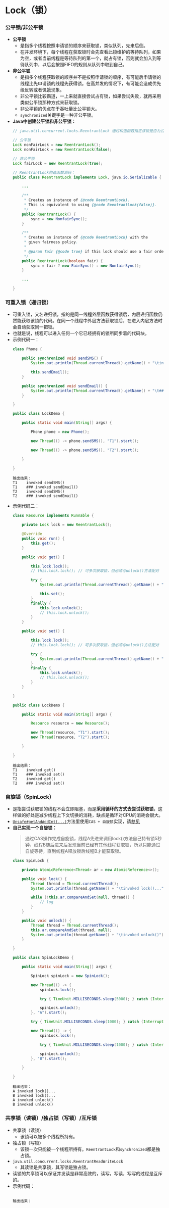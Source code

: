 # Lock（锁）

### 公平锁/非公平锁
* **公平锁**
  * 是指多个线程按照申请锁的顺序来获取锁，类似队列，先来后倒。
  * 在并发环境下，每个线程在获取锁时会先查看此锁维护的等待队列，如果为空，或者当前线程是等待队列的第一个，就占有锁，否则就会加入到等待队列中，以后会按照FIFO的规则从队列中取到自己。
* **非公平锁**
  * 是指多个线程获取锁的顺序并不是按照申请锁的顺序，有可能后申请锁的线程比先申请锁的线程先获得锁。在高并发的情况下，有可能会造成优先级反转或者饥饿现象。
  * 非公平锁比较霸道，一上来就直接尝试占有锁，如果尝试失败，就再采用类似公平锁那种方式来获取锁。
  * 非公平锁的优点在于吞吐量比公平锁大。
  * `synchronized`关键字是一种非公平锁。
* **Java中创建公平锁和非公平锁：**
  ```java
  // java.util.concurrent.locks.ReentrantLock 通过构造函数指定该锁是否为公平锁，默认是非公平锁。
  
  // 公平锁
  Lock nonFairLock = new ReentrantLock();
  Lock nonFairLock = new ReentrantLock(false);

  // 非公平锁
  Lock fairLock = new ReentrantLock(true);

  // ReentrantLock构造函数源码：
  public class ReentrantLock implements Lock, java.io.Serializable {

      ...

      /**
       * Creates an instance of {@code ReentrantLock}.
       * This is equivalent to using {@code ReentrantLock(false)}.
       */
      public ReentrantLock() {
          sync = new NonfairSync();
      }

      /**
       * Creates an instance of {@code ReentrantLock} with the
       * given fairness policy.
       *
       * @param fair {@code true} if this lock should use a fair ordering policy
       */
      public ReentrantLock(boolean fair) {
          sync = fair ? new FairSync() : new NonfairSync();
      }

      ...

  }
  ```

### 可重入锁（递归锁）
* 可重入锁，又名递归锁，指的是同一线程外层函数获得锁后，内层递归函数仍然能获取该锁的代码。在同一个线程中外层方法获取锁后，在进入内层方法时会自动获取同一把锁。
* 也就是说，线程可以进入任何一个它已经拥有的锁所同步着的代码块。
* 示例代码一：
  ```java
  class Phone {

      public synchronized void sendSMS() {
          System.out.println(Thread.currentThread().getName() + "\tinvoked sendSMS()");

          this.sendEmail();
      }

      public synchronized void sendEmail() {
          System.out.println(Thread.currentThread().getName() + "\t### invoked sendEmail()");
      }

  }

  public class LockDemo {

      public static void main(String[] args) {

          Phone phone = new Phone();

          new Thread(() -> phone.sendSMS(), "T1").start();

          new Thread(() -> phone.sendSMS(), "T2").start();

      }

  }
  ```
  ```
  输出结果：
  T1	invoked sendSMS()
  T1	### invoked sendEmail()
  T2	invoked sendSMS()
  T2	### invoked sendEmail()
  ```
* 示例代码二：
  ```java
  class Resource implements Runnable {

      private Lock lock = new ReentrantLock();

      @Override
      public void run() {
          this.get();
      }

      public void get() {

          this.lock.lock();
          // this.lock.lock(); // 可多次获取锁，但必须与unlock()方法配对

          try {
              System.out.println(Thread.currentThread().getName() + "\tinvoked get()");

              this.set();
          }
          finally {
              this.lock.unlock();
              // this.lock.unlock();
          }
      }

      public void set() {

          this.lock.lock();
          // this.lock.lock(); // 可多次获取锁，但必须与unlock()方法配对

          try {
              System.out.println(Thread.currentThread().getName() + "\t### invoked set()");
          }
          finally {
              this.lock.unlock();
              // this.lock.unlock();
          }
      }

  }

  public class LockDemo {

      public static void main(String[] args) {

          Resource resource = new Resource();

          new Thread(resource, "T1").start();
          new Thread(resource, "T2").start();

      }

  }
  ```
  ```
  输出结果：
  T1	invoked get()
  T1	### invoked set()
  T2	invoked get()
  T2	### invoked set()
  ```

### 自旋锁（SpinLock）
* 是指尝试获取锁的线程不会立即阻塞，而是**采用循环的方式去尝试获取锁**，这样做的好处是减少线程上下文切换的消耗，缺点是循环对CPU的消耗会很大。
* [```Unsafe#getAndAddInt(...)```](https://github.com/AdoptOpenJDK/openjdk-jdk8u/blob/master/jdk/src/share/classes/sun/misc/Unsafe.java#L1031)方法里使用```CAS + 自旋锁```实现，请[参见](https://github.com/baayso/note/blob/master/java/CAS.md#cas%E7%9A%84%E5%BA%95%E5%B1%82%E5%8E%9F%E7%90%86)
* **自己实现一个自旋锁：**
  > 通过CAS操作完成自旋锁，线程A先进来调用lock()方法自己持有锁5秒钟，线程B随后进来后发现当前已经有其他线程获取锁，所以只能通过自旋等待，直到线程A释放锁后线程B才能获取锁。
  ```java
  class SpinLock {

      private AtomicReference<Thread> ar = new AtomicReference<>();

      public void lock() {
          Thread thread = Thread.currentThread();
          System.out.println(thread.getName() + "\tinvoked lock()...");

          while (!this.ar.compareAndSet(null, thread)) {
              // log
          }
      }

      public void unlock() {
          Thread thread = Thread.currentThread();
          this.ar.compareAndSet(thread, null);
          System.out.println(thread.getName() + "\tinvoked unlock()");
      }

  }

  public class SpinLockDemo {

      public static void main(String[] args) {

          SpinLock spinLock = new SpinLock();

          new Thread(() -> {
              spinLock.lock();

              try { TimeUnit.MILLISECONDS.sleep(5000); } catch (InterruptedException e) { e.printStackTrace(); }

              spinLock.unlock();
          }, "A").start();

          try { TimeUnit.MILLISECONDS.sleep(1000); } catch (InterruptedException e) { e.printStackTrace(); }

          new Thread(() -> {
              spinLock.lock();

              try { TimeUnit.MILLISECONDS.sleep(1000); } catch (InterruptedException e) { e.printStackTrace(); }

              spinLock.unlock();
          }, "B").start();

      }

  }
  ```
  ```
  输出结果：
  A	invoked lock()...
  B	invoked lock()...
  A	invoked unlock()
  B	invoked unlock()
  ```

### 共享锁（读锁）/独占锁（写锁）/互斥锁
* 共享锁（读锁）
  * 该锁可以被多个线程所持有。
* 独占锁（写锁）
  * 该锁一次只能被一个线程所持有。`ReentrantLock`和`synchronized`都是独占锁。
* `java.util.concurrent.locks.ReentrantReadWriteLock`
  * 其读锁是共享锁，其写锁是独占锁。
* 读锁的共享锁可以保证并发读是非常高效的，读写，写读，写写的过程是互斥的。
* 示例代码：
  ```java

  ```
  ```
  输出结果：

  ```
